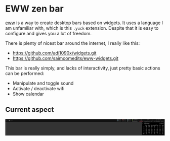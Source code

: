 # EWW zen bar

[eww](https://elkowar.github.io/eww/eww.html) is a way to create desktop bars based on widgets.
It uses a language I am unfamiliar with, which is this `.yuck` extension. Despite that it is easy to configure and gives you a lot of freedom.

There is plenty of nicest bar around the internet, I really like this:

- https://github.com/adi1090x/widgets.git
- https://github.com/saimoomedits/eww-widgets.git

This bar is really simply, and lacks of interactivity, just pretty basic actions can be performed:

- Manipulate and toggle sound
- Activate / deactivate wifi
- Show calendar

## Current aspect

![eww-bar](./eww-bar.png)
